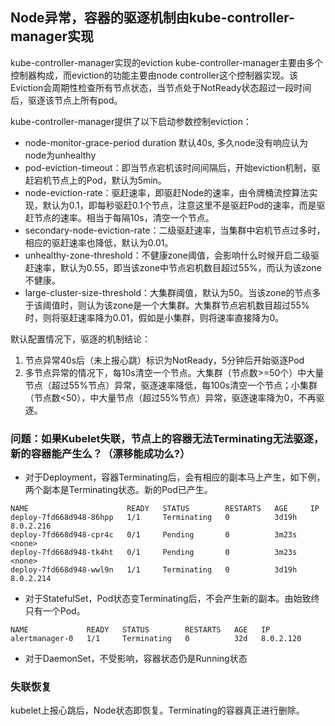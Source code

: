 ## Node异常，容器的驱逐机制由kube-controller-manager实现

kube-controller-manager实现的eviction
kube-controller-manager主要由多个控制器构成，而eviction的功能主要由node controller这个控制器实现。该Eviction会周期性检查所有节点状态，当节点处于NotReady状态超过一段时间后，驱逐该节点上所有pod。

kube-controller-manager提供了以下启动参数控制eviction：

- node-monitor-grace-period duration 默认40s, 多久node没有响应认为node为unhealthy
- pod-eviction-timeout：即当节点宕机该时间间隔后，开始eviction机制，驱赶宕机节点上的Pod，默认为5min。
- node-eviction-rate：驱赶速率，即驱赶Node的速率，由令牌桶流控算法实现，默认为0.1，即每秒驱赶0.1个节点，注意这里不是驱赶Pod的速率，而是驱赶节点的速率。相当于每隔10s，清空一个节点。
- secondary-node-eviction-rate：二级驱赶速率，当集群中宕机节点过多时，相应的驱赶速率也降低，默认为0.01。
- unhealthy-zone-threshold：不健康zone阈值，会影响什么时候开启二级驱赶速率，默认为0.55，即当该zone中节点宕机数目超过55%，而认为该zone不健康。
- large-cluster-size-threshold：大集群阈值，默认为50。当该zone的节点多于该阈值时，则认为该zone是一个大集群。大集群节点宕机数目超过55%时，则将驱赶速率降为0.01，假如是小集群，则将速率直接降为0。


默认配置情况下，驱逐的机制结论：
1. 节点异常40s后（未上报心跳）标识为NotReady，5分钟后开始驱逐Pod
2. 多节点异常的情况下，每10s清空一个节点。大集群（节点数>=50个）中大量节点（超过55%节点）异常，驱逐速率降低，每100s清空一个节点；小集群（节点数<50），中大量节点（超过55%节点）异常，驱逐速率降为0，不再驱逐。



### 问题：如果Kubelet失联，节点上的容器无法Terminating无法驱逐，新的容器能产生么？（漂移能成功么?）

- 对于Deployment，容器Terminating后，会有相应的副本马上产生，如下例，两个副本是Terminating状态。新的Pod已产生。

```
NAME                      READY   STATUS        RESTARTS   AGE     IP        
deploy-7fd668d948-86hpp   1/1     Terminating   0          3d19h   8.0.2.216 
deploy-7fd668d948-cpr4c   0/1     Pending       0          3m23s   <none>    
deploy-7fd668d948-tk4ht   0/1     Pending       0          3m23s   <none>    
deploy-7fd668d948-wwl9n   1/1     Terminating   0          3d19h   8.0.2.214 
```

- 对于StatefulSet，Pod状态变Terminating后，不会产生新的副本。由始致终只有一个Pod。

```
NAME             READY   STATUS        RESTARTS   AGE   IP        
alertmanager-0   1/1     Terminating   0          32d   8.0.2.120 
```

- 对于DaemonSet，不受影响，容器状态仍是Running状态


### 失联恢复
kubelet上报心跳后，Node状态即恢复。Terminating的容器真正进行删除。

